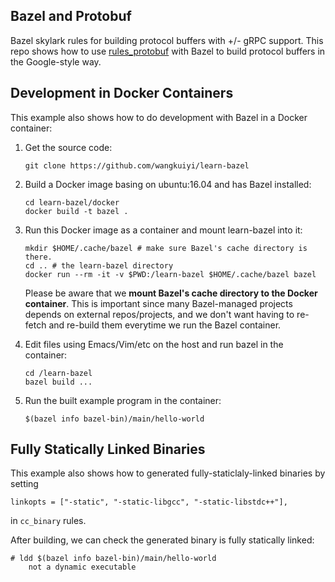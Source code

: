 ## Bazel and Protobuf

Bazel skylark rules for building protocol buffers with +/- gRPC
support.  This repo shows how to
use [rules_protobuf](https://github.com/pubref/rules_protobuf) with
Bazel to build protocol buffers in the Google-style way.



## Development in Docker Containers

This example also shows how to do development with Bazel in a Docker
container:

1. Get the source code:


   ```
   git clone https://github.com/wangkuiyi/learn-bazel
   ```

1. Build a Docker image basing on ubuntu:16.04 and has Bazel installed:

   ```
   cd learn-bazel/docker
   docker build -t bazel .
   ```

1. Run this Docker image as a container and mount learn-bazel into it:

   ```
   mkdir $HOME/.cache/bazel # make sure Bazel's cache directory is there.
   cd .. # the learn-bazel directory
   docker run --rm -it -v $PWD:/learn-bazel $HOME/.cache/bazel bazel
   ```

   Please be aware that we **mount Bazel's cache directory to the
   Docker container**.  This is important since many Bazel-managed
   projects depends on external repos/projects, and we don't want
   having to re-fetch and re-build them everytime we run the Bazel
   container.

1. Edit files using Emacs/Vim/etc on the host and run bazel in the container:

   ```
   cd /learn-bazel
   bazel build ...
   ```

1. Run the built example program in the container:

   ```
   $(bazel info bazel-bin)/main/hello-world
   ```



## Fully Statically Linked Binaries

This example also shows how to generated fully-staticlaly-linked binaries by setting

```
linkopts = ["-static", "-static-libgcc", "-static-libstdc++"],
```

in `cc_binary` rules.


After building, we can check the generated binary is fully statically linked:

```
# ldd $(bazel info bazel-bin)/main/hello-world
    not a dynamic executable
```
